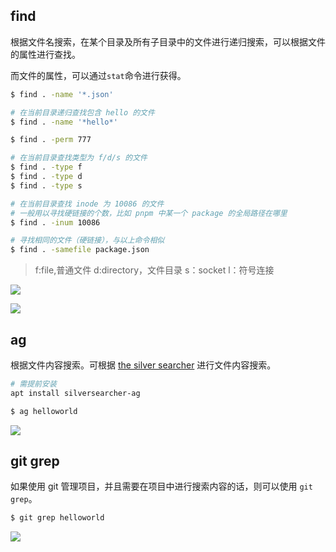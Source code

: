 ## find
根据文件名搜索，在某个目录及所有子目录中的文件进行递归搜索，可以根据文件的属性进行查找。

而文件的属性，可以通过`stat`命令进行获得。

```bash
$ find . -name '*.json'

# 在当前目录递归查找包含 hello 的文件
$ find . -name '*hello*'

$ find . -perm 777

# 在当前目录查找类型为 f/d/s 的文件
$ find . -type f
$ find . -type d
$ find . -type s

# 在当前目录查找 inode 为 10086 的文件
# 一般用以寻找硬链接的个数，比如 pnpm 中某一个 package 的全局路径在哪里
$ find . -inum 10086

# 寻找相同的文件（硬链接），与以上命令相似
$ find . -samefile package.json
```

> f:file,普通文件
> d:directory，文件目录
> s：socket
> l：符号连接

![](https://cdn.jsdelivr.net/gh/Merlin218/image-storage/picGo/202207230844495.png)

![](https://cdn.jsdelivr.net/gh/Merlin218/image-storage/picGo/202207230844673.png)

## ag
根据文件内容搜索。可根据 [the silver searcher](https://github.com/ggreer/the_silver_searcher) 进行文件内容搜索。

```bash
# 需提前安装
apt install silversearcher-ag

$ ag helloworld
```

![](https://cdn.jsdelivr.net/gh/Merlin218/image-storage/picGo/202207230847822.png)

## git grep

如果使用 git 管理项目，并且需要在项目中进行搜索内容的话，则可以使用 `git grep`。

```bash
$ git grep helloworld
```

![](https://cdn.jsdelivr.net/gh/Merlin218/image-storage/picGo/202207230851748.png)
